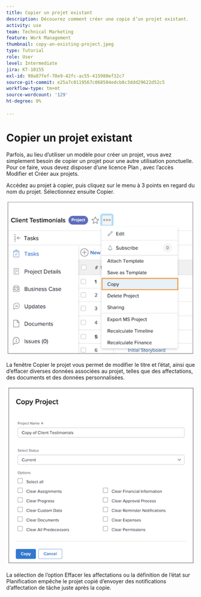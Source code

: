 ```yaml
---
title: Copier un projet existant
description: Découvrez comment créer une copie d’un projet existant.
activity: use
team: Technical Marketing
feature: Work Management
thumbnail: copy-an-existing-project.jpeg
type: Tutorial
role: User
level: Intermediate
jira: KT-10155
exl-id: 90a87fef-70e9-42fc-ac55-415980ef32c7
source-git-commit: e25a7c0119567c068504edcb8c3ddd29622d52c5
workflow-type: tm+mt
source-wordcount: '129'
ht-degree: 0%

---
```


# Copier un projet existant

Parfois, au lieu d’utiliser un modèle pour créer un projet, vous avez simplement besoin de copier un projet pour une autre utilisation ponctuelle. Pour ce faire, vous devez disposer d’une licence Plan , avec l’accès Modifier et Créer aux projets.

Accédez au projet à copier, puis cliquez sur le menu à 3 points en regard du nom du projet. Sélectionnez ensuite Copier.

![Cr](assets/copy-existing-01.png)

La fenêtre Copier le projet vous permet de modifier le titre et l’état, ainsi que d’effacer diverses données associées au projet, telles que des affectations, des documents et des données personnalisées.

![Cr](assets/copy-existing-02.png)

La sélection de l’option Effacer les affectations ou la définition de l’état sur Planification empêche le projet copié d’envoyer des notifications d’affectation de tâche juste après la copie.
